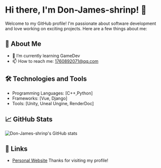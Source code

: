 # Hi there, I'm Don-James-shrinp! 👋

Welcome to my GitHub profile! I'm passionate about software development and love working on exciting projects. Here are a few things about me:

## 🚀 About Me

- 🌱 I’m currently learning GameDev
- 📫 How to reach me: 1760892071@qq.com

## 🛠️ Technologies and Tools

- Programming Languages: [C++,Python]
- Frameworks: [Vue, Django]
- Tools: [Unity, Uneal Ungine, RenderDoc]

## 📈 GitHub Stats

![Don-James-shrinp's GitHub stats](https://github-readme-stats.vercel.app/api?username=Don-James-shrinp&show_icons=true&theme=radical)

## 🔗 Links

- [Personal Website](https://don-james-shrinp.github.io/)
Thanks for visiting my profile!
